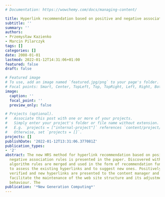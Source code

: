 ```yaml
---
# Documentation: https://wowchemy.com/docs/managing-content/

title: Hyperlink recommendation based on positive and negative association rules
subtitle: ''
summary: ''
authors:
- Przemysław Kazienko
- Marcin Pilarczyk
tags: []
categories: []
date: 2008-01-01
lastmod: 2022-01-12T14:31:06+01:00
featured: false
draft: false

# Featured image
# To use, add an image named `featured.jpg/png` to your page's folder.
# Focal points: Smart, Center, TopLeft, Top, TopRight, Left, Right, BottomLeft, Bottom, BottomRight.
image:
  caption: ''
  focal_point: ''
  preview_only: false

# Projects (optional).
#   Associate this post with one or more of your projects.
#   Simply enter your project's folder or file name without extension.
#   E.g. `projects = ["internal-project"]` references `content/project/deep-learning/index.md`.
#   Otherwise, set `projects = []`.
projects: []
publishDate: '2022-01-12T13:31:06.377081Z'
publication_types:
- '2'
abstract: The new HRS method for hyperlink recommendation based on positive and confined
  negative association rules is presented in the paper. Discovered with the new PANAMA
  algorithm rules are merged and used in the form of recommendation functions, both
  to assess the existing hyperlinks and to suggest new ones. Positively and negatively
  verified and new hyperlinks are presented to the content manager and can considerably
  facilitate the maintenance of the web site structure and its adjustment to user
  behaviour. The
publication: '*New Generation Computing*'
---
```

